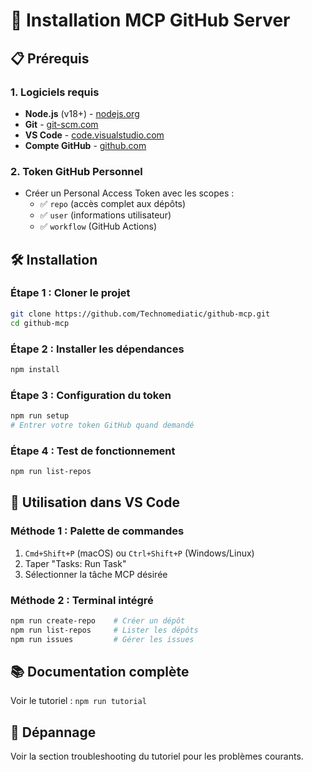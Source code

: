 # 🚀 Installation MCP GitHub Server

## 📋 Prérequis

### 1. **Logiciels requis**
- **Node.js** (v18+) - [nodejs.org](https://nodejs.org)
- **Git** - [git-scm.com](https://git-scm.com)
- **VS Code** - [code.visualstudio.com](https://code.visualstudio.com)
- **Compte GitHub** - [github.com](https://github.com)

### 2. **Token GitHub Personnel**
- Créer un Personal Access Token avec les scopes :
  - ✅ `repo` (accès complet aux dépôts)
  - ✅ `user` (informations utilisateur)
  - ✅ `workflow` (GitHub Actions)

## 🛠️ Installation

### Étape 1 : Cloner le projet
```bash
git clone https://github.com/Technomediatic/github-mcp.git
cd github-mcp
```

### Étape 2 : Installer les dépendances
```bash
npm install
```

### Étape 3 : Configuration du token
```bash
npm run setup
# Entrer votre token GitHub quand demandé
```

### Étape 4 : Test de fonctionnement
```bash
npm run list-repos
```

## 🎯 Utilisation dans VS Code

### Méthode 1 : Palette de commandes
1. `Cmd+Shift+P` (macOS) ou `Ctrl+Shift+P` (Windows/Linux)
2. Taper "Tasks: Run Task"
3. Sélectionner la tâche MCP désirée

### Méthode 2 : Terminal intégré
```bash
npm run create-repo    # Créer un dépôt
npm run list-repos     # Lister les dépôts
npm run issues         # Gérer les issues
```

## 📚 Documentation complète
Voir le tutoriel : `npm run tutorial`

## 🔧 Dépannage
Voir la section troubleshooting du tutoriel pour les problèmes courants.
